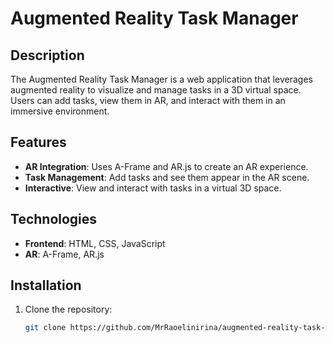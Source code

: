 # Augmented Reality Task Manager

## Description

The Augmented Reality Task Manager is a web application that leverages augmented reality to visualize and manage tasks in a 3D virtual space. Users can add tasks, view them in AR, and interact with them in an immersive environment.

## Features

- **AR Integration**: Uses A-Frame and AR.js to create an AR experience.
- **Task Management**: Add tasks and see them appear in the AR scene.
- **Interactive**: View and interact with tasks in a virtual 3D space.

## Technologies

- **Frontend**: HTML, CSS, JavaScript
- **AR**: A-Frame, AR.js

## Installation

1. Clone the repository:
   ```bash
   git clone https://github.com/MrRaoelinirina/augmented-reality-task-manager.git
